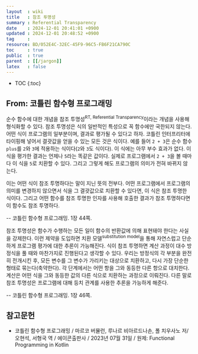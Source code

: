 ```yaml
---
layout  : wiki
title   : 참조 투명성
summary : Referential Transparency
date    : 2024-12-01 20:41:01 +0900
updated : 2024-12-01 20:48:52 +0900
tag     : 
resource: BD/052E4C-32EC-45F9-96C5-FB6F21CA790C
toc     : true
public  : true
parent  : [[/jargon]]
latex   : false
---
```

* TOC
{:toc}

## From: 코틀린 함수형 프로그래밍

>
순수 함수에 대한 개념을 참조 투명성<sup>RT, Referential Transparency</sup>이라는 개념을 사용해 형식화할 수 있다.
참조 투명성은 식의 일반적인 특성으로 꼭 함수에만 국한되지 않는다.
어떤 식이 프로그램의 일부분이며, 결과로 평가될 수 있다고 하자.
코틀린 인터프리터에 타이핑해 넣어서 결괏값을 얻을 수 있는 모든 것은 식이다.
예를 들어 `2 + 3`은 순수 함수 `plus`를 `2`와 `3`에 적용하는 식이다(`2`와 `3`도 식이다).
이 식에는 아무 부수 효과가 없다.
이 식을 평가한 결과는 언제나 `5`라는 똑같은 값이다.
실제로 프로그램에서 `2 + 3`을 볼 때마다 이 식을 `5`로 치환할 수 있다.
그리고 그렇게 해도 프로그램의 의미가 전혀 바뀌지 않는다.
>
이는 어떤 식이 참조 투명하다는 말이 지닌 뜻의 전부다.
어떤 프로그램에서 프로그램의 의미를 변경하지 않으면서 식을 그 결괏값으로 치환할 수 있다면, 이 식은 참조 투명한 식이다.
그리고 어떤 함수를 참조 투명한 인자를 사용해 호출한 결과가 참조 투명하다면 이 함수도 참조 투명하다.
>
-- 코틀린 함수형 프로그래밍. 1장 44쪽.

<span/>

>
참조 투명성은 함수가 수행하는 모든 일이 함수의 반환값에 의해 표현돼야 한다는 사실을 강제한다.
이런 제약을 도입하면 치환 모델<sup>substitution model</sup>을 통해 자연스럽고 단순하게 프로그램 평가에 대한 추론이 가능해진다.
식이 참조 투명하면 계산 과정이 대수 방정식을 풀 때와 마찬가지로 진행된다고 생각할 수 있다.
우리는 방정식의 각 부분을 완전히 전개시킨 후, 모든 변수를 그 변수가 가리키는 대상으로 치환하고, 다시 가장 단순한 형태로 묶는다(축약한다).
각 단계에서는 어떤 항을 그와 동등한 다른 항으로 대치한다.
계산은 어떤 식을 그와 동등한 값의 다른 식으로 치환하는 과정으로 이뤄진다.
다른 말로 참조 투명성은 프로그램에 대해 등치 관계를 사용한 추론을 가능하게 해준다.
>
-- 코틀린 함수형 프로그래밍. 1장 46쪽.

## 참고문헌

- 코틀린 함수형 프로그래밍 / 마르코 버뮬런, 루나르 비아르드나손, 폴 치우사노 저/오현석, 서형국 역 / 에이콘출판사 / 2023년 07월 31일 / 원제: Functional Programming in Kotlin
